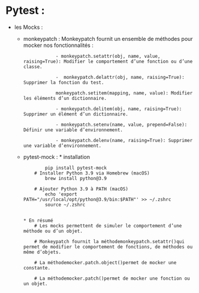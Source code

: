 # Pytest :
* les Mocks : 
  - monkeypatch : 
                    Monkeypatch fournit un ensemble de méthodes pour mocker nos fonctionnalités : 

                    - monkeypatch.setattr(obj, name, value, raising=True): Modifier le comportement d’une fonction ou d’une classe.

                    -  monkeypatch.delattr(obj, name, raising=True): Supprimer la fonction du test.

                    monkeypatch.setitem(mapping, name, value): Modifier les éléments d’un dictionnaire.

                    - monkeypatch.delitem(obj, name, raising=True): Supprimer un élément d’un dictionnaire.

                    - monkeypatch.setenv(name, value, prepend=False): Définir une variable d’environnement.

                    - monkeypatch.delenv(name, raising=True): Supprimer une variable d’environnement.
  - pytest-mock : 
        * installation 
                
                pip install pytest-mock
            # Installer Python 3.9 via Homebrew (macOS)
                brew install python@3.9

            # Ajouter Python 3.9 à PATH (macOS)
                echo 'export PATH="/usr/local/opt/python@3.9/bin:$PATH"' >> ~/.zshrc
                source ~/.zshrc
                

        * En résumé
            # Les mocks permettent de simuler le comportement d’une méthode ou d’un objet.

            # Monkeypatch fournit la méthodemonkeypatch.setattr()qui permet de modifier le comportement de fonctions, de méthodes ou même d’objets.

            # La méthodemocker.patch.object()permet de mocker une constante.

            # La méthodemocker.patch()permet de mocker une fonction ou un objet.

 